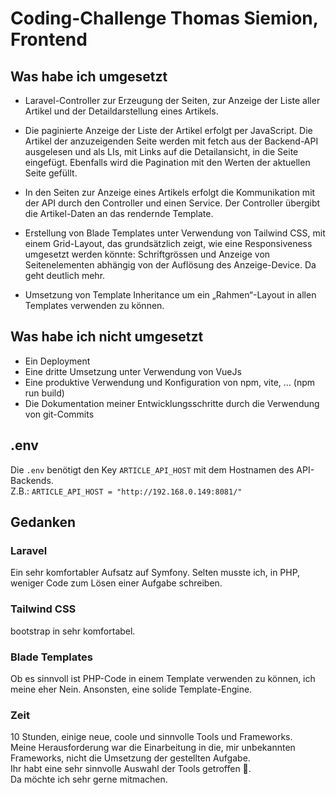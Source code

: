 # Coding-Challenge Thomas Siemion, Frontend

## Was habe ich umgesetzt
- Laravel-Controller zur Erzeugung der Seiten, zur Anzeige der Liste aller Artikel und der Detaildarstellung eines Artikels.

- Die paginierte Anzeige der Liste der Artikel erfolgt per JavaScript. Die Artikel der anzuzeigenden Seite werden mit fetch aus der Backend-API ausgelesen und als LIs, mit Links auf die Detailansicht, in die Seite eingefügt. Ebenfalls wird die Pagination mit den Werten der aktuellen Seite gefüllt.

- In den Seiten zur Anzeige eines Artikels erfolgt die Kommunikation mit der API durch den Controller und einen Service. Der Controller übergibt die Artikel-Daten an das rendernde Template.

- Erstellung von Blade Templates unter Verwendung von Tailwind CSS, mit einem Grid-Layout, das grundsätzlich zeigt, wie eine Responsiveness umgesetzt werden könnte: Schriftgrössen und Anzeige von Seitenelementen abhängig von der Auflösung des Anzeige-Device. Da geht deutlich mehr.

- Umsetzung von Template Inheritance um ein „Rahmen“-Layout in allen Templates verwenden zu können.


## Was habe ich nicht umgesetzt
- Ein Deployment
- Eine dritte Umsetzung unter Verwendung von VueJs
- Eine produktive Verwendung und Konfiguration von npm, vite, … (npm run build)
- Die Dokumentation meiner Entwicklungsschritte durch die Verwendung von git-Commits

## .env
Die `.env` benötigt den Key `ARTICLE_API_HOST` mit dem Hostnamen des API-Backends.\
Z.B.: `ARTICLE_API_HOST = "http://192.168.0.149:8081/"`

## Gedanken
### Laravel
Ein sehr komfortabler Aufsatz auf Symfony. Selten musste ich, in PHP, weniger Code zum Lösen einer Aufgabe schreiben.

### Tailwind CSS
bootstrap in sehr komfortabel.


### Blade Templates
Ob es sinnvoll ist PHP-Code in einem Template verwenden zu können, ich meine eher Nein.
Ansonsten, eine solide Template-Engine.

### Zeit
10 Stunden, einige neue, coole und sinnvolle Tools und Frameworks.\
Meine Herausforderung war die Einarbeitung in die, mir unbekannten Frameworks, nicht die Umsetzung der gestellten Aufgabe. \
Ihr habt eine sehr sinnvolle Auswahl der Tools getroffen 🙂. \
Da möchte ich sehr gerne mitmachen.
